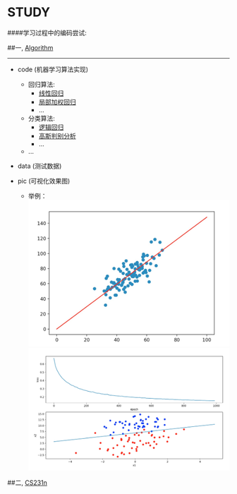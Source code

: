 # STUDY
####学习过程中的编码尝试:

##一, [Algorithm](https://github.com/DoneHome/STUDY/tree/master/algorithm)
***

*	code (机器学习算法实现)
	*	回归算法:
		*	[线性回归](https://github.com/DoneHome/STUDY/blob/master/algorithm/GradientDescent.py)
		*	[局部加权回归](https://github.com/DoneHome/STUDY/blob/master/algorithm/LocalWeightRegression.py)
		*	...
	*	分类算法:
		*	[逻辑回归](https://github.com/DoneHome/STUDY/blob/master/algorithm/LogisticRegression.py)
		*	[高斯判别分析](https://github.com/DoneHome/STUDY/blob/master/algorithm/GaussianDiscriminantAnalysis.py)
		*	...
	*	... 
	
* 	data (测试数据)

*	pic (可视化效果图)
	*	举例：![线性回归](https://github.com/DoneHome/STUDY/blob/master/algorithm/pic/line_regression.png) ![逻辑回归](https://github.com/DoneHome/STUDY/blob/master/algorithm/pic/Logistic_Regression_SGD.png)




##二, [CS231n](https://github.com/DoneHome/STUDY/tree/master/cs231n)

